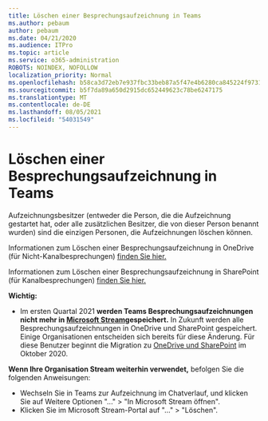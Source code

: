 ```yaml
---
title: Löschen einer Besprechungsaufzeichnung in Teams
ms.author: pebaum
author: pebaum
ms.date: 04/21/2020
ms.audience: ITPro
ms.topic: article
ms.service: o365-administration
ROBOTS: NOINDEX, NOFOLLOW
localization_priority: Normal
ms.openlocfilehash: b58ca3d72eb7e937fbc33beb87a5f47e4b6280ca845224f973189e689c33c03c
ms.sourcegitcommit: b5f7da89a650d2915dc652449623c78be6247175
ms.translationtype: MT
ms.contentlocale: de-DE
ms.lasthandoff: 08/05/2021
ms.locfileid: "54031549"
---
```

# <a name="delete-a-meeting-recording-in-teams"></a>Löschen einer Besprechungsaufzeichnung in Teams

Aufzeichnungsbesitzer (entweder die Person, die die Aufzeichnung gestartet hat, oder alle zusätzlichen Besitzer, die von dieser Person benannt wurden) sind die einzigen Personen, die Aufzeichnungen löschen können.  

Informationen zum Löschen einer Besprechungsaufzeichnung in OneDrive (für Nicht-Kanalbesprechungen) [finden Sie hier.](https://support.microsoft.com/office/21fe345a-e488-4fa7-932b-f053c1bebe8a)  

Informationen zum Löschen einer Besprechungsaufzeichnung in SharePoint (für Kanalbesprechungen) [finden Sie hier.](https://support.microsoft.com/office/71f3c90a-0d24-4d80-8b66-f88234b79a52)  

**Wichtig:**

- Im ersten Quartal 2021 **werden Teams Besprechungsaufzeichnungen nicht mehr in [Microsoft Stream](https://stream.microsoft.com/)gespeichert.** In Zukunft werden alle Besprechungsaufzeichnungen in OneDrive und SharePoint gespeichert. Einige Organisationen entscheiden sich bereits für diese Änderung. Für diese Benutzer beginnt die Migration zu [OneDrive und SharePoint](https://docs.microsoft.com/MicrosoftTeams/tmr-meeting-recording-change) im Oktober 2020.

**Wenn Ihre Organisation Stream weiterhin verwendet,** befolgen Sie die folgenden Anweisungen:

- Wechseln Sie in Teams zur Aufzeichnung im Chatverlauf, und klicken Sie auf Weitere Optionen "..." > "In Microsoft Stream öffnen".
- Klicken Sie im Microsoft Stream-Portal auf "..." > "Löschen".
